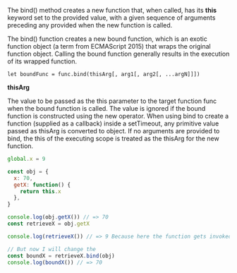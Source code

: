 The bind() method creates a new function that, when called, has its **this** keyword set to the provided value, with a given sequence of arguments preceding any provided when the new function is called.

The bind() function creates a new bound function, which is an exotic function object (a term from ECMAScript 2015) that wraps the original function object. Calling the bound function generally results in the execution of its wrapped function.

`let boundFunc = func.bind(thisArg[, arg1[, arg2[, ...argN]]])`

**thisArg**

The value to be passed as the this parameter to the target function func when the bound function is called. The value is ignored if the bound function is constructed using the new operator. When using bind to create a function (supplied as a callback) inside a setTimeout, any primitive value passed as thisArg is converted to object. If no arguments are provided to bind, the this of the executing scope is treated as the thisArg for the new function.

```js
global.x = 9

const obj = {
  x: 70,
  getX: function() {
    return this.x
  },
}

console.log(obj.getX()) // => 70
const retrieveX = obj.getX

console.log(retrieveX()) // => 9 Because here the function gets invoked at the global scope

// But now I will change the
const boundX = retrieveX.bind(obj)
console.log(boundX()) // => 70
```
